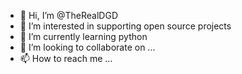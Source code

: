 - 👋 Hi, I’m @TheRealDGD
- 👀 I’m interested in supporting open source projects
- 🌱 I’m currently learning python
- 💞️ I’m looking to collaborate on ...
- 📫 How to reach me ...

<!---
TheRealDGD/TheRealDGD is a ✨ special ✨ repository because its `README.md` (this file) appears on your GitHub profile.
You can click the Preview link to take a look at your changes.
--->
